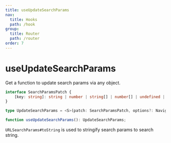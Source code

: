 ```yaml
---
title: useUpdateSearchParams
nav:
  title: Hooks
  path: /hook
group:
  title: Router
  path: /router
order: 7
---
```


# useUpdateSearchParams

Get a function to update search params via any object.

```typescript
interface SearchParamsPatch {
    [key: string]: string | number | string[] | number[] | undefined | null;
}

type UpdateSearchParams = <S>(patch: SearchParamsPatch, options?: NavigateOptions<S>) => void;

function useUpdateSearchParams(): UpdateSearchParams;
```

`URLSearchParams#toString` is used to stringify search params to search string.